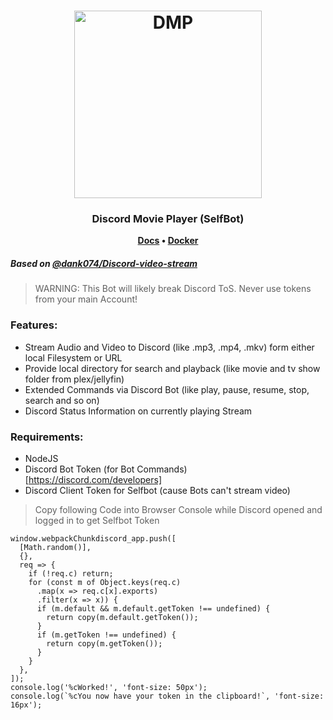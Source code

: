 <h1 align="center">
	<img
		width="300"
		alt="DMP"
		src="https://i.imgur.com/C5lny57.png?sanitize=true">
</h1>

<h3 align="center">
	Discord Movie Player (SelfBot)
</h3>

<p align="center">
	<strong>
		<a href="#">Docs</a>
		•
		<a href="#">Docker</a>
	</strong>
</p>


##### Based on [@dank074/Discord-video-stream](https://github.com/dank074/Discord-video-stream)

> WARNING: This Bot will likely break Discord ToS. Never use tokens from your main Account!

### Features:
- Stream Audio and Video to Discord (like .mp3, .mp4, .mkv) form either local Filesystem or URL
- Provide local directory for search and playback (like movie and tv show folder from plex/jellyfin)
- Extended Commands via Discord Bot (like play, pause, resume, stop, search and so on)
- Discord Status Information on currently playing Stream
  
### Requirements:
- NodeJS
- Discord Bot Token (for Bot Commands) [https://discord.com/developers]
- Discord Client Token for Selfbot (cause Bots can't stream video)
> Copy following Code into Browser Console while Discord opened and logged in to get Selfbot Token
```
window.webpackChunkdiscord_app.push([
  [Math.random()],
  {},
  req => {
    if (!req.c) return;
    for (const m of Object.keys(req.c)
      .map(x => req.c[x].exports)
      .filter(x => x)) {
      if (m.default && m.default.getToken !== undefined) {
        return copy(m.default.getToken());
      }
      if (m.getToken !== undefined) {
        return copy(m.getToken());
      }
    }
  },
]);
console.log('%cWorked!', 'font-size: 50px');
console.log(`%cYou now have your token in the clipboard!`, 'font-size: 16px');
```
